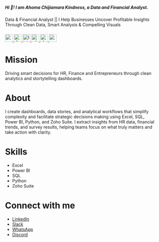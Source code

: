 <h5 align="left">Hi 👋! I am Ahoma Chijiamara Kindness, a Data and Financial Analyst.</h5>
Data & Financial Analyst || I Help Businesses Uncover Profitable Insights Through Clean Data, Smart Analysis & Compelling Visuals

###

<div align="left">
  <a href="mailto:kindnesschijiamara@gmail.com" target="_blank">
    <img src="https://img.shields.io/static/v1?message=Gmail&logo=gmail&label=&color=D14836&logoColor=white&labelColor=&style=plastic" height="25" alt="gmail logo"  />
  </a>
  <a href="https://discord.gg/622aRqDn" target="_blank">
    <img src="https://img.shields.io/static/v1?message=Discord&logo=discord&label=&color=7289DA&logoColor=white&labelColor=&style=plastic" height="25" alt="discord logo"  />
  </a>
  <a href="http://linkedin.com/in/ahoma-chijiamara-kindness-947310234" target="_blank">
    <img src="https://img.shields.io/static/v1?message=LinkedIn&logo=linkedin&label=&color=0077B5&logoColor=white&labelColor=&style=plastic" height="25" alt="linkedin logo"  />
  </a>
  <a href="https://wa.me/message/3CD3BPJEHDMMG1" target="_blank">
    <img src="https://img.shields.io/static/v1?message=Whatsapp&logo=whatsapp&label=&color=25D366&logoColor=white&labelColor=&style=plastic" height="25" alt="whatsapp logo"  />
  </a>
  <a href="https://join.slack.com/shareDM/zt-39lan6e82-s_6sWLL0lQeGmMg44lEajw" target="_blank">
    <img src="https://img.shields.io/static/v1?message=Slack&logo=slack&label=&color=4A154B&logoColor=white&labelColor=&style=plastic" height="25" alt="slack logo"  />
  </a>
  <img src="https://img.shields.io/static/v1?message=Youtube&logo=youtube&label=&color=FF0000&logoColor=white&labelColor=&style=plastic" height="25" alt="youtube logo"  />
</div>

###

# Mission
Driving smart decisions for HR, Finance and Entrepreneurs through clean analytics and stortytelling dashboards. 

# About
I create dashboards, data stories, and analytical workflows that simplify complexity and facilitate strategic decisions making using Excel, SQL, Power BI, Python, and Zoho Suite. I extract insights from HR data, financial trends, and survey results, helping teams focus on what truly matters and take action with clarity.

# Skills
* Excel
* Power BI
* SQL
* Python
* Zoho Suite

# Connect with me
- [LinkedIn](linkedin.com/in/ahoma-chijiamara-kindness-947310234)
- [Slack](https://join.slack.com/shareDM/zt-39lan6e82-s_6sWLL0lQeGmMg44lEajw)
- [WhatsApp](https://wa.me/message/3CD3BPJEHDMMG1)
- [Discord](https://discord.gg/622aRqDn)
<!--## Hi there 👋

<!--
**AhomaChijiamaraKindness/AhomaChijiamaraKindness** is a ✨ _special_ ✨ repository because its `README.md` (this file) appears on your GitHub profile.

Here are some ideas to get you started:

- 🔭 I’m currently working on ...
- 🌱 I’m currently learning ...
- 👯 I’m looking to collaborate on ...
- 🤔 I’m looking for help with ...
- 💬 Ask me about ...
- 📫 How to reach me: ...
- 😄 Pronouns: ...
- ⚡ Fun fact: ...
-->
